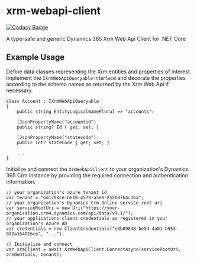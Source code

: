 # xrm-webapi-client

[![Codacy Badge](https://api.codacy.com/project/badge/Grade/db57100548854f228826324d204b4ea5)](https://www.codacy.com/manual/off-world/xrm-webapi-client?utm_source=github.com&amp;utm_medium=referral&amp;utm_content=wunderjunge/xrm-webapi-client&amp;utm_campaign=Badge_Grade)

A type-safe and generic Dynamics 365 Xrm Web Api Client for .NET Core

## Example Usage

Define data classes representing the Xrm entities and properties of interest. Implement the `IXrmWebApiQueryable` interface and decorate the properties according to the schema names as returned by the Xrm Web Api if necessary.

```CSharp
class Account : IXrmWebApiQueryable
{
    public string EntityLogicalNamePlural => "accounts";

    [JsonPropertyName("accountid")
    public string? Id { get; set; }
    
    [JsonPropertyName("statecode")
    public int? StateCode { get; set; }
    
    ...
}
```

Initialize and connect the `XrmWebApiClient` to your organization's Dynamics 365 Crm instance by providing the required connection and authentication information.

```CSharp
// your organization's azure tenant id
var tenant = "6d1708ce-bb10-4579-a5e6-25268764c36a";
// your organization's Dynamics Crm Online service root uri
var serviceRootUri = new Uri("https://your-organization.crm4.dynamics.com/api/data/v9.1/");
// your applications client credentials as registered in your organization's Azure AD
var credentials = new ClientCredentials("e8b89848-be54-4a01-b953-022a164016ce", "...");

// Initialize and connect
var xrmClient = await XrmWebApiClient.ConnectAsync(serviceRootUri, credentials, tenant);
```
